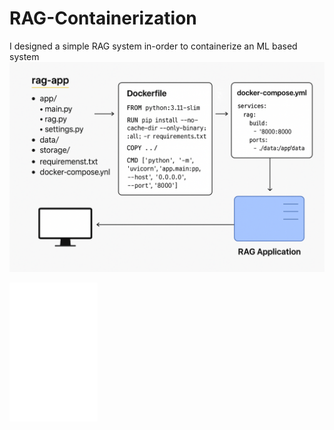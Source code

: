 # RAG-Containerization
I designed a simple RAG system in-order to containerize an ML based system
![RAG-APP](rag-app.png)

![RAG-APP](screenshot.png)
